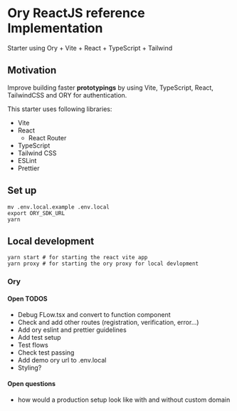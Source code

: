 # Ory ReactJS reference Implementation

Starter using Ory + Vite + React + TypeScript + Tailwind

## Motivation

Improve building faster **prototypings** by using Vite, TypeScript, React, TailwindCSS and ORY for authentication.

This starter uses following libraries:

- Vite
- React
  - React Router
- TypeScript
- Tailwind CSS
- ESLint
- Prettier

## Set up

```shell
mv .env.local.example .env.local
export ORY_SDK_URL
yarn
```

## Local development

```shell
yarn start # for starting the react vite app
yarn proxy # for starting the ory proxy for local devlopment
```

### Ory

#### Open TODOS
- Debug FLow.tsx and convert to function component
- Check and add other routes (registration, verification, error...)
- Add ory eslint and prettier guidelines
- Add test setup
- Test flows
- Check test passing
- Add demo ory url to .env.local
- Styling?

#### Open questions

- how would a production setup look like with and without custom domain